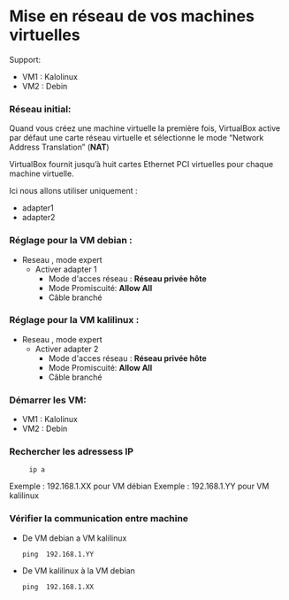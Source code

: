 # Mise en réseau de vos machines virtuelles

Support:  
* VM1 : Kalolinux
* VM2 : Debin

### Réseau initial:

Quand vous créez une machine virtuelle la première fois, VirtualBox active par défaut une carte réseau virtuelle et sélectionne le mode “Network Address Translation” (**NAT**)

VirtualBox fournit jusqu’à huit cartes Ethernet PCI virtuelles pour chaque machine virtuelle.

Ici nous allons utiliser uniquement : 
* adapter1
* adapter2


### Réglage pour la VM debian :
* Reseau , mode expert
    * Activer adapter 1
       * Mode d'acces réseau : **Réseau privée hôte**
       * Mode Promiscuité: **Allow All**
       * Câble branché

### Réglage pour la VM kalilinux :
* Reseau , mode expert
    * Activer adapter 2
       * Mode d'acces réseau : **Réseau privée hôte**
       * Mode Promiscuité: **Allow All**
       * Câble branché


### Démarrer les VM:
* VM1 : Kalolinux
* VM2 : Debin

### Rechercher les adressess IP

         ip a
Exemple : 192.168.1.XX pour VM débian
Exemple : 192.168.1.YY pour VM kalilinux


### Vérifier la communication entre machine
* De VM debian a VM kalilinux
  
      ping  192.168.1.YY

* De VM kalilinux à la VM debian
  
      ping  192.168.1.XX
